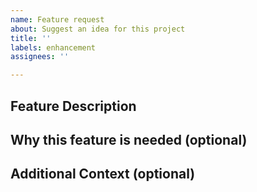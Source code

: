 ```yaml
---
name: Feature request
about: Suggest an idea for this project
title: ''
labels: enhancement
assignees: ''

---
```


## Feature Description

## Why this feature is needed (optional)

## Additional Context (optional)
